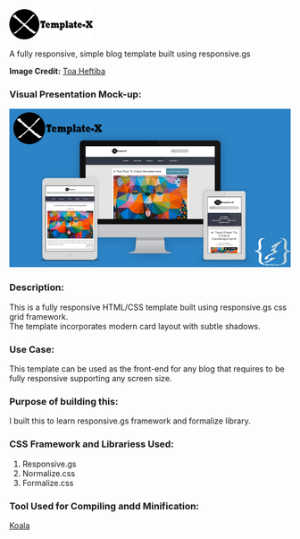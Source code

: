<img src="assets/img/brand.png" alt="logo" width="150px"/>

A fully responsive, simple blog template built using responsive.gs

**Image Credit:** 
<a class="photo-credit" href="https://unsplash.com/@heftiba?utm_medium=referral&amp;utm_campaign=photographer-credit&amp;utm_content=creditBadge" target="_blank" rel="noopener noreferrer" title="Download free do whatever you want high-resolution photos from Toa Heftiba">
   <span>Toa Heftiba</span>
</a>

### Visual Presentation Mock-up:
<p align="center">
   <img src="presentation.jpg" alt="presenation mockup image"/>
</p>

### Description:
This is a fully responsive HTML/CSS template built using responsive.gs css grid framework.<br/>
The template incorporates modern card layout with subtle shadows.

### Use Case:
This template can be used as the front-end for any blog that requires to be fully responsive supporting any screen size.

### Purpose of building this:
I built this to learn responsive.gs framework and formalize library.

### CSS Framework and Librariess Used:
1. Responsive.gs
2. Normalize.css
3. Formalize.css

### Tool Used for Compiling andd Minification:
[Koala](https://github.com/oklai/koala)

